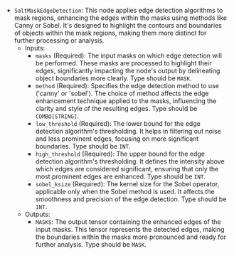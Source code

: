 - `SaltMaskEdgeDetection`: This node applies edge detection algorithms to mask regions, enhancing the edges within the masks using methods like Canny or Sobel. It's designed to highlight the contours and boundaries of objects within the mask regions, making them more distinct for further processing or analysis.
    - Inputs:
        - `masks` (Required): The input masks on which edge detection will be performed. These masks are processed to highlight their edges, significantly impacting the node's output by delineating object boundaries more clearly. Type should be `MASK`.
        - `method` (Required): Specifies the edge detection method to use ('canny' or 'sobel'). The choice of method affects the edge enhancement technique applied to the masks, influencing the clarity and style of the resulting edges. Type should be `COMBO[STRING]`.
        - `low_threshold` (Required): The lower bound for the edge detection algorithm's thresholding. It helps in filtering out noise and less prominent edges, focusing on more significant boundaries. Type should be `INT`.
        - `high_threshold` (Required): The upper bound for the edge detection algorithm's thresholding. It defines the intensity above which edges are considered significant, ensuring that only the most prominent edges are enhanced. Type should be `INT`.
        - `sobel_ksize` (Required): The kernel size for the Sobel operator, applicable only when the Sobel method is used. It affects the smoothness and precision of the edge detection. Type should be `INT`.
    - Outputs:
        - `MASKS`: The output tensor containing the enhanced edges of the input masks. This tensor represents the detected edges, making the boundaries within the masks more pronounced and ready for further analysis. Type should be `MASK`.
